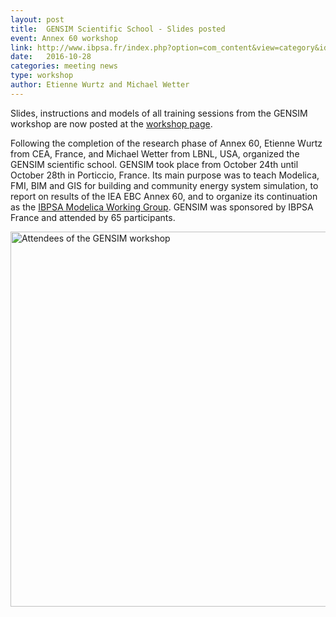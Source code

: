 ```yaml
---
layout: post
title:  GENSIM Scientific School - Slides posted
event: Annex 60 workshop
link: http://www.ibpsa.fr/index.php?option=com_content&view=category&id=1:conferences&layout=blog&Itemid=55
date:   2016-10-28
categories: meeting news
type: workshop
author: Etienne Wurtz and Michael Wetter
---
```


Slides, instructions and models of all training sessions
from the GENSIM workshop are now posted at the [workshop page](
https://github.com/ibpsa/modelica-working-group/wiki/2016-10-24-gensim-agenda).
<!--excerpt-->

Following the completion of the research phase of Annex 60,
Etienne Wurtz from CEA, France, and Michael Wetter from LBNL, USA,
organized the GENSIM scientific school. GENSIM took place
from October 24th until October 28th in Porticcio, France.
Its main purpose was to teach Modelica, FMI, BIM and GIS
for building and community energy system simulation,
to report on results of the IEA EBC Annex 60, and to organize its continuation
as the [IBPSA Modelica Working Group](https://ibpsa.github.io/modelica-working-group).
GENSIM was sponsored by IBPSA France and attended by 65 participants.


<img src="{{ site.url }}/assets/img/2016-gensim.jpg" alt="Attendees of the GENSIM workshop"
width="600px">

